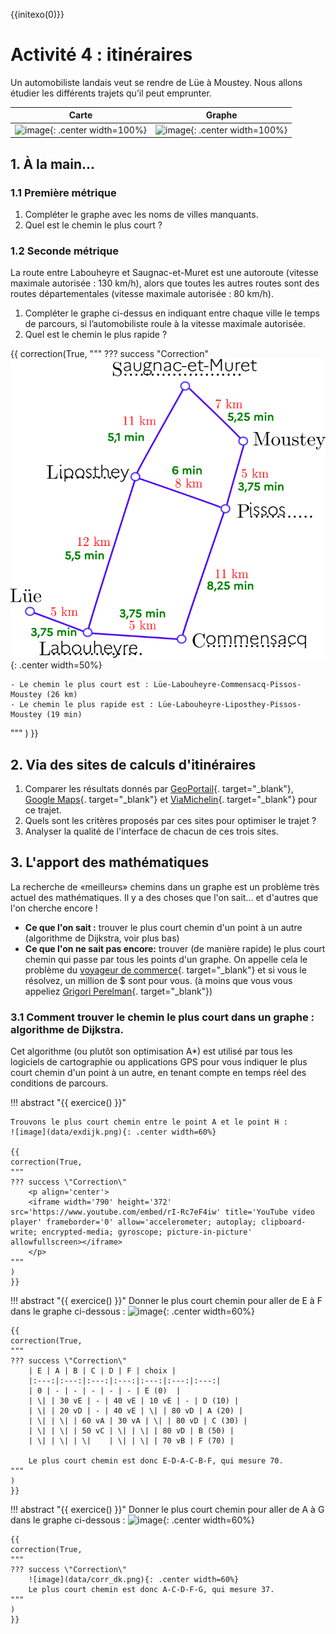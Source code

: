{{initexo(0)}}

# Activité 4 : itinéraires

Un automobiliste landais veut se rendre de Lüe à Moustey. Nous allons étudier les différents trajets
qu’il peut emprunter.

|  Carte | Graphe |
|:--:|:--:|
|![image](data/carte_globale.png){: .center width=100%}|![image](data/graphe_vide.png){: .center width=100%}|

## 1. À la main...
### 1.1 Première métrique

1. Compléter le graphe avec les noms de villes manquants.
2. Quel est le chemin le plus court ?

### 1.2 Seconde métrique

La route entre Labouheyre et Saugnac-et-Muret est une autoroute (vitesse maximale autorisée :
130 km/h), alors que toutes les autres routes sont des routes départementales (vitesse maximale
autorisée : 80 km/h). 

1. Compléter le graphe ci-dessus en indiquant entre chaque ville le temps de parcours, si
l’automobiliste roule à la vitesse maximale autorisée.
2. Quel est le chemin le plus rapide ?



{{
correction(True,
"""
??? success \"Correction\" 
	![image](data/graphePissos.png){: .center width=50%}

	- Le chemin le plus court est : Lüe-Labouheyre-Commensacq-Pissos-Moustey (26 km)
	- Le chemin le plus rapide est : Lüe-Labouheyre-Liposthey-Pissos-Moustey (19 min)	
"""
)
}}



## 2. Via des sites de calculs d'itinéraires

1. Comparer les résultats donnés par [GeoPortail](https://www.geoportail.gouv.fr/){. target="_blank"}, [Google Maps](https://www.google.fr/maps){. target="_blank"} et [ViaMichelin](https://www.viamichelin.fr/){. target="_blank"} pour ce trajet.
2. Quels sont les critères proposés par ces sites pour optimiser le trajet ?
3. Analyser la qualité de l'interface de chacun de ces trois sites.


## 3. L'apport des mathématiques
La recherche de «meilleurs» chemins dans un graphe est un problème très actuel des mathématiques. 
Il y a des choses que l'on sait... et d'autres que l'on cherche encore !

- **Ce que l'on sait :** trouver le plus court chemin d'un point à un autre (algorithme de Dijkstra, voir plus bas)
- **Ce que l'on ne sait pas encore:** trouver (de manière rapide) le plus court chemin qui passe par tous les points d'un graphe. On appelle cela le problème du [voyageur de commerce](https://fr.wikipedia.org/wiki/Probl%C3%A8me_du_voyageur_de_commerce){. target="_blank"} et si vous le résolvez, un million de $ sont pour vous. (à moins que vous vous appeliez [Grigori Perelman](https://fr.wikipedia.org/wiki/Grigori_Perelman){. target="_blank"})


### 3.1 Comment trouver le chemin le plus court dans un graphe : algorithme de Dijkstra.
Cet algorithme (ou plutôt son optimisation A*) est utilisé par tous les logiciels de cartographie ou applications GPS pour vous indiquer le plus court chemin d'un point à un autre, en tenant compte en temps réel des conditions de parcours.


!!! abstract "{{ exercice() }}"
	
	Trouvons le plus court chemin entre le point A et le point H :
	![image](data/exdijk.png){: .center width=60%}

	{{
	correction(True,
	"""
	??? success \"Correction\" 
		<p align='center'>
		<iframe width='790' height='372' src='https://www.youtube.com/embed/rI-Rc7eF4iw' title='YouTube video player' frameborder='0' allow='accelerometer; autoplay; clipboard-write; encrypted-media; gyroscope; picture-in-picture' allowfullscreen></iframe>
		</p>		
	"""
	)
	}}



!!! abstract "{{ exercice() }}"
	Donner le plus court chemin pour aller de E à F dans le graphe ci-dessous :
	![image](data/graph.png){: .center width=60%}	

	{{
	correction(True,
	"""
	??? success \"Correction\" 
		| E | A | B | C | D | F | choix |
		|:---:|:---:|:---:|:---:|:---:|:---:|:---:|
		| 0 | - | - | - | - | - | E (0)  |
		| \| | 30 vE | - | 40 vE | 10 vE | - | D (10) |
		| \| | 20 vD | - | 40 vE | \| | 80 vD | A (20) |
		| \| | \| | 60 vA | 30 vA | \| | 80 vD | C (30) |
		| \| | \| | 50 vC | \| | \| | 80 vD | B (50) |
		| \| | \| | \|    | \| | \| | 70 vB | F (70) |

		Le plus court chemin est donc E-D-A-C-B-F, qui mesure 70.
	"""
	)
	}}

!!! abstract "{{ exercice() }}"
	Donner le plus court chemin pour aller de A à G dans le graphe ci-dessous :
	![image](data/graph2.png){: .center width=60%}	

	{{
	correction(True,
	"""
	??? success \"Correction\" 
		![image](data/corr_dk.png){: .center width=60%}	
		Le plus court chemin est donc A-C-D-F-G, qui mesure 37.	
	"""
	)
	}}